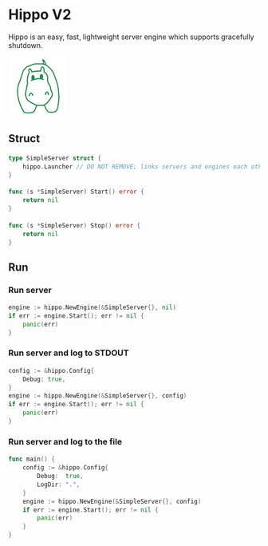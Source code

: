# Hippo V2

Hippo is an easy, fast, lightweight server engine which supports gracefully shutdown.

![Hippo](doc/hippo.png)

## Struct

```go
type SimpleServer struct {
	hippo.Launcher // DO NOT REMOVE; links servers and engines each other.
}

func (s *SimpleServer) Start() error {
	return nil
}

func (s *SimpleServer) Stop() error {
	return nil
}
```

## Run

### Run server

```go
engine := hippo.NewEngine(&SimpleServer{}, nil)
if err := engine.Start(); err != nil {
    panic(err)
}
```

### Run server and log to STDOUT

```go
config := &hippo.Config{
    Debug: true,
}
engine := hippo.NewEngine(&SimpleServer{}, config)
if err := engine.Start(); err != nil {
    panic(err)
}
```

### Run server and log to the file

```go
func main() {
	config := &hippo.Config{
		Debug:  true,
		LogDir: ".",
	}
	engine := hippo.NewEngine(&SimpleServer{}, config)
	if err := engine.Start(); err != nil {
		panic(err)
	}
}
```


